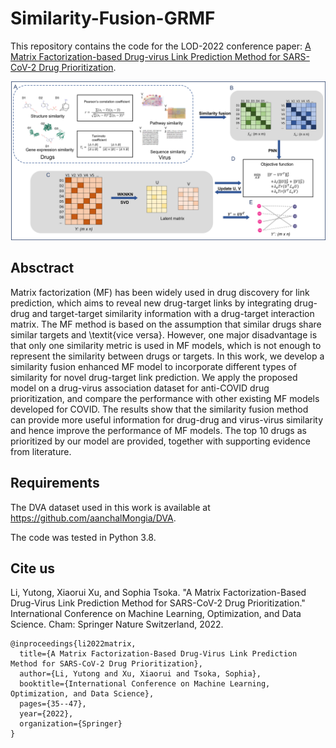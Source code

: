 # Similarity-Fusion-GRMF
This repository contains the code for the LOD-2022 conference paper: [A Matrix Factorization-based Drug-virus Link Prediction Method for SARS-CoV-2 Drug Prioritization](https://link.springer.com/chapter/10.1007/978-3-031-25599-1_4).


![The pipeline of this project is showed as follows:](https://github.com/yutongLi1997/Similarity-Fusion-GRMF/blob/main/grmf_flowchart.png)
## Absctract

Matrix factorization (MF) has been widely used in drug discovery for link prediction, which aims to reveal new drug-target links by integrating drug-drug and target-target similarity information with a drug-target interaction matrix. The MF method is based on the assumption that similar drugs share similar targets and \textit{vice versa}. However, one major disadvantage is that only one similarity metric is used in MF models, which is not enough to represent the similarity between drugs or targets. In this work, we develop a similarity fusion enhanced MF model to incorporate different types of similarity for novel drug-target link prediction. We apply the proposed model on a drug-virus association dataset for anti-COVID drug prioritization, and compare the performance with other existing MF models developed for COVID. The results show that the similarity fusion method can provide more useful information for drug-drug and virus-virus similarity and hence improve the performance of MF models. The top 10 drugs as prioritized by our model are provided, together with supporting evidence from literature.


## Requirements

The DVA dataset used in this work is available at https://github.com/aanchalMongia/DVA.

The code was tested in Python 3.8.

## Cite us
Li, Yutong, Xiaorui Xu, and Sophia Tsoka. "A Matrix Factorization-Based Drug-Virus Link Prediction Method for SARS-CoV-2 Drug Prioritization." International Conference on Machine Learning, Optimization, and Data Science. Cham: Springer Nature Switzerland, 2022.

```
@inproceedings{li2022matrix,
  title={A Matrix Factorization-Based Drug-Virus Link Prediction Method for SARS-CoV-2 Drug Prioritization},
  author={Li, Yutong and Xu, Xiaorui and Tsoka, Sophia},
  booktitle={International Conference on Machine Learning, Optimization, and Data Science},
  pages={35--47},
  year={2022},
  organization={Springer}
}
```
